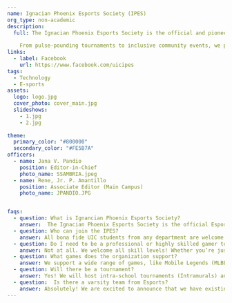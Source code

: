 ```yaml
---
name: Ignacian Phoenix Esports Society (IPES)
org_type: non-academic
description:
  full: The Ignacian Phoenix Esports Society is the official and pioneering Esports organization of the University of the Immaculate Conception, built to unite, empower, and ignite the passion of student-gamers across all disciplines. More than just a club, it’s a dynamic community where the thrill of competition meets the values of teamwork, discipline, innovation, and Ignacian Marian spirit.
    
    From pulse-pounding tournaments to inclusive community events, we provide a platform where gamers of all skill levels can rise, shine, and be recognized. Whether you’re a competitive player, a casual gamer, a streamer, a shoutcaster, a content creator, or a fan, there’s a place for you here.
links:
  - label: Facebook
    url: https://www.facebook.com/uicipes
tags:
  - Technology
  - E-sports
assets:
  logo: logo.jpg
  cover_photo: cover_main.jpg
  slideshows:
    - 1.jpg
    - 2.jpg
  
theme:
  primary_color: "#800000"
  secondary_color: "#FE5B7A"
officers:
  - name: Jana V. Pandio
    position: Editor-in-Chief
    photo_name: SSAMBRIA.jpeg
  - name: Rene, Jr. P. Amantillo
    position: Associate Editor (Main Campus)
    photo_name: JPANDIO.JPG


faqs:
  - question: What is Ignancian Phoenix Esports Society?
    answer:  The Ignacian Phoenix Esports Society is the official Esports organization of the University of the Immaculate Conception. It serves as a platform for student-gamers to compete, connect, and grow within a supportive, value-driven gaming community.
  - question: Who can join the IPES?
    answer: All bona fide UIC students from any department are welcome to join.
  - question: Do I need to be a professional or highly skilled gamer to join this club?
    answer: Not at all. We welcome all skill levels! Whether you’re just starting or a seasonal player, there’s a place for you in our events, training sessions, and community.
  - question: What games does the organization support?
    answer: We support a wide range of games, like Mobile Legends (MLBB), Valorant, Dota 2, Call of Duty Mobile, Tekken
  - question: Will there be a tournament?
    answer: Yes! We will host intra-school tournaments (Intramurals) and aim to represent UIC in inter-school and national-level competitions. Expect exciting and competitive events throughout this year.
  - question:  Is there a varsity team from Esports?
    answer: Absolutely! We are excited to announce that we have existing varsity teams from MLBB, showcasing our commitment to excellence in competitive gaming.
---
```


